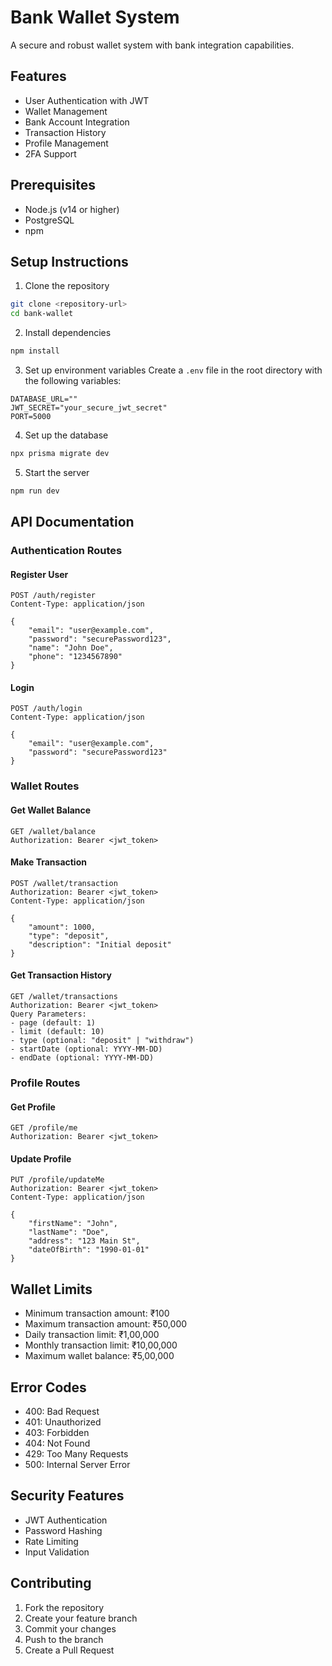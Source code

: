 # Bank Wallet System

A secure and robust wallet system with bank integration capabilities.

## Features

- User Authentication with JWT
- Wallet Management
- Bank Account Integration
- Transaction History
- Profile Management
- 2FA Support

## Prerequisites

- Node.js (v14 or higher)
- PostgreSQL
- npm

## Setup Instructions

1. Clone the repository
```bash
git clone <repository-url>
cd bank-wallet
```

2. Install dependencies
```bash
npm install
```

3. Set up environment variables
Create a `.env` file in the root directory with the following variables:
```env
DATABASE_URL=""
JWT_SECRET="your_secure_jwt_secret"
PORT=5000
```

4. Set up the database
```bash
npx prisma migrate dev
```

5. Start the server
```bash
npm run dev
```

## API Documentation

### Authentication Routes

#### Register User
```http
POST /auth/register
Content-Type: application/json

{
    "email": "user@example.com",
    "password": "securePassword123",
    "name": "John Doe",
    "phone": "1234567890"
}
```

#### Login
```http
POST /auth/login
Content-Type: application/json

{
    "email": "user@example.com",
    "password": "securePassword123"
}
```

### Wallet Routes

#### Get Wallet Balance
```http
GET /wallet/balance
Authorization: Bearer <jwt_token>
```

#### Make Transaction
```http
POST /wallet/transaction
Authorization: Bearer <jwt_token>
Content-Type: application/json

{
    "amount": 1000,
    "type": "deposit",
    "description": "Initial deposit"
}
```

#### Get Transaction History
```http
GET /wallet/transactions
Authorization: Bearer <jwt_token>
Query Parameters:
- page (default: 1)
- limit (default: 10)
- type (optional: "deposit" | "withdraw")
- startDate (optional: YYYY-MM-DD)
- endDate (optional: YYYY-MM-DD)
```

### Profile Routes

#### Get Profile
```http
GET /profile/me
Authorization: Bearer <jwt_token>
```

#### Update Profile
```http
PUT /profile/updateMe
Authorization: Bearer <jwt_token>
Content-Type: application/json

{
    "firstName": "John",
    "lastName": "Doe",
    "address": "123 Main St",
    "dateOfBirth": "1990-01-01"
}
```

## Wallet Limits

- Minimum transaction amount: ₹100
- Maximum transaction amount: ₹50,000
- Daily transaction limit: ₹1,00,000
- Monthly transaction limit: ₹10,00,000
- Maximum wallet balance: ₹5,00,000

## Error Codes

- 400: Bad Request
- 401: Unauthorized
- 403: Forbidden
- 404: Not Found
- 429: Too Many Requests
- 500: Internal Server Error

## Security Features

- JWT Authentication
- Password Hashing
- Rate Limiting
- Input Validation


## Contributing

1. Fork the repository
2. Create your feature branch
3. Commit your changes
4. Push to the branch
5. Create a Pull Request

